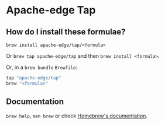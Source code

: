 # Apache-edge Tap

## How do I install these formulae?

`brew install apache-edge/tap/<formula>`

Or `brew tap apache-edge/tap` and then `brew install <formula>`.

Or, in a `brew bundle` `Brewfile`:

```ruby
tap "apache-edge/tap"
brew "<formula>"
```

## Documentation

`brew help`, `man brew` or check [Homebrew's documentation](https://docs.brew.sh).
